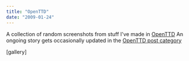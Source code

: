 ```yaml
---
title: "OpenTTD"
date: "2009-01-24"
---
```


A collection of random screenshots from stuff I've made in [OpenTTD](http://www.openttd.org) An ongoing story gets occasionally updated in the [OpenTTD post category](/category/openttd/)

\[gallery\]
